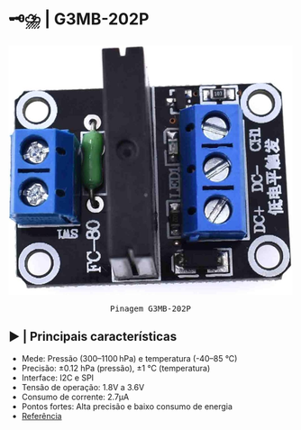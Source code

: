 # 🗝️⛈️ | G3MB-202P

<kbd>
  <img src = "img/G3MB-202P.jpg">
</p>
  <p align = center>
    Pinagem G3MB-202P
  </p>
</kbd>

## ▶️ | Principais características

- Mede: Pressão (300–1100 hPa) e temperatura (-40–85 °C)
- Precisão: ±0.12 hPa (pressão), ±1 °C (temperatura)
- Interface: I2C e SPI
- Tensão de operação: 1.8V a 3.6V
- Consumo de corrente: 2.7µA
- Pontos fortes: Alta precisão e baixo consumo de energia
- [Referência](https://www.makerhero.com/produto/sensor-de-pressao-e-temperatura-bmp280/)
